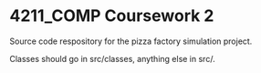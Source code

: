 # 4211_COMP Coursework 2

Source code respository for the pizza factory simulation project. 

Classes should go in src/classes, anything else in src/.
